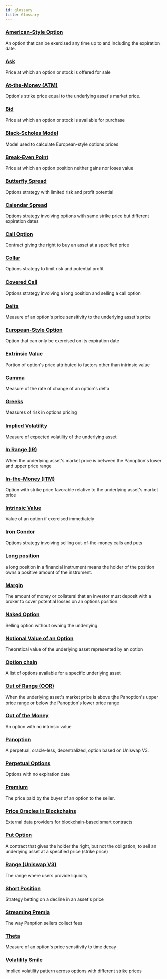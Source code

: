 ```yaml
---
id: glossary
title: Glossary
---
```


### [American-Style Option](/docs/terms/American) 
An option that can be exercised any time up to and including the expiration date.


### [Ask](/docs/terms/ask) 
Price at which an option or stock is offered for sale


### [At-the-Money (ATM)](/docs/terms/at_the_money) 
Option's strike price equal to the underlying asset's market price.


### [Bid](/docs/terms/bid) 
Price at which an option or stock is available for purchase


### [Black-Scholes Model](/docs/terms/blackscholes) 
Model used to calculate European-style options prices


### [Break-Even Point](/docs/terms/break_even_point) 
Price at which an option position neither gains nor loses value


### [Butterfly Spread](/docs/terms/butterfly) 
Options strategy with limited risk and profit potential


### [Calendar Spread](/docs/terms/calendar) 
Options strategy involving options with same strike price but different expiration dates


### [Call Option](/docs/terms/call) 
Contract giving the right to buy an asset at a specified price


### [Collar](/docs/terms/collar) 
Options strategy to limit risk and potential profit


### [Covered Call](/docs/terms/covered) 
Options strategy involving a long position and selling a call option


### [Delta](/docs/terms/delta) 
Measure of an option's price sensitivity to the underlying asset's price


### [European-Style Option](/docs/terms/european) 
Option that can only be exercised on its expiration date


### [Extrinsic Value](/docs/terms/extrinsic) 
Portion of option's price attributed to factors other than intrinsic value


### [Gamma](/docs/terms/gamma) 
Measure of the rate of change of an option's delta


### [Greeks](/docs/terms/greeks) 
Measures of risk in options pricing


### [Implied Volatility](/docs/terms/implied_volatility) 
Measure of expected volatility of the underlying asset


### [In Range (IR)](/docs/terms/in_range)
When the underlying asset's market price is between the Panoption's lower and upper price range


### [In-the-Money (ITM)](/docs/terms/in_the_money) 
Option with strike price favorable relative to the underlying asset's market price


### [Intrinsic Value](/docs/terms/intrinsic) 
Value of an option if exercised immediately


### [Iron Condor](/docs/terms/iron_condor) 
Options strategy involving selling out-of-the-money calls and puts


### [Long position](/docs/terms/long) 
a long position in a financial instrument means the holder of the position owns a positive amount of the instrument.


### [Margin](/docs/terms/margin) 
The amount of money or collateral that an investor must deposit with a broker to cover potential losses on an options position.


### [Naked Option](/docs/terms/naked) 
Selling option without owning the underlying


### [Notional Value of an Option](/docs/terms/notional) 
Theoretical value of the underlying asset represented by an option


### [Option chain](/docs/terms/optionChain) 
A list of options available for a specific underlying asset


### [Out of Range (OOR)](/docs/terms/out_of_range)
When the underlying asset's market price is above tjhe Panoption's upper price range or below the Panoption's lower price range


### [Out of the Money](/docs/terms/out_of_the_money) 
An option with no intrinsic value


### [Panoption](/docs/terms/panoption) 
A perpetual, oracle-less, decentralized, option based on Uniswap V3.


### [Perpetual Options](/docs/terms/perps) 
Options with no expiration date


### [Premium](/docs/terms/premium) 
The price paid by the buyer of an option to the seller.


### [Price Oracles in Blockchains](/docs/terms/price_oracles) 
External data providers for blockchain-based smart contracts


### [Put Option](/docs/terms/put) 
A contract that gives the holder the right, but not the obligation, to sell an underlying asset at a specified price (strike price)


### [Range (Uniswap V3)](/docs/terms/range) 
The range where users provide liquidity


### [Short Position](/docs/terms/short) 
Strategy betting on a decline in an asset's price


### [Streaming Premia](/docs/terms/streaming) 
The way Panption sellers collect fees


### [Theta](/docs/terms/theta) 
Measure of an option's price sensitivity to time decay


### [Volatility Smile](/docs/terms/volSmile) 
Implied volatility pattern across options with different strike prices
